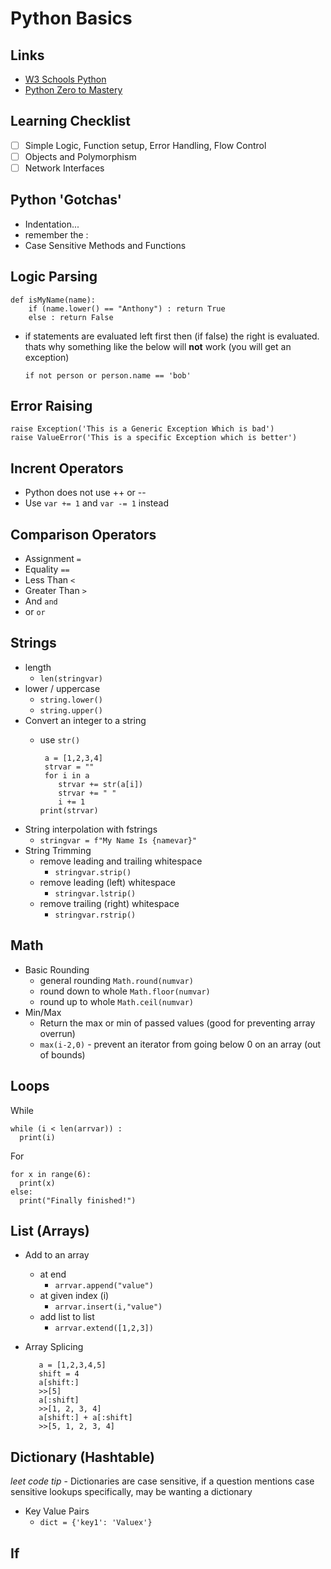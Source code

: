 # Python Basics #

## Links ##

- [W3 Schools Python](https://www.w3schools.com/python/python_for_loops.asp)
- [Python Zero to Mastery](https://github.com/kamranahmedse/developer-roadmap)

## Learning Checklist ##

- [ ] Simple Logic, Function setup, Error Handling, Flow Control
- [ ] Objects and Polymorphism
- [ ] Network Interfaces

## Python 'Gotchas' ##

- Indentation...
- remember the :
- Case Sensitive Methods and Functions
  
## Logic Parsing ##

    def isMyName(name):
        if (name.lower() == "Anthony") : return True
        else : return False

- if statements are evaluated left first then (if false) the right is evaluated. thats why something like the below will **not** work (you will get an exception)

      if not person or person.name == 'bob'

## Error Raising ##

    raise Exception('This is a Generic Exception Which is bad')
    raise ValueError('This is a specific Exception which is better')

## Incrent Operators ##

- Python does not use ++ or --
- Use `var += 1` and `var -= 1` instead

## Comparison Operators ##

- Assignment `=`
- Equality `==`
- Less Than `<`
- Greater Than `>`
- And `and`
- or `or`

## Strings ##

- length
  - `len(stringvar)`
- lower / uppercase
  - `string.lower()` 
  - `string.upper()`
- Convert an integer to a string
  - use `str()`
  

         a = [1,2,3,4]
         strvar = ""
         for i in a
            strvar += str(a[i])
            strvar += " "
            i += 1
        print(strvar)

- String interpolation with fstrings
  - `stringvar = f"My Name Is {namevar}"`
- String Trimming
  - remove leading and trailing whitespace 
    - `stringvar.strip()`
  - remove leading (left) whitespace
    - `stringvar.lstrip()`
  - remove trailing (right) whitespace
    - `stringvar.rstrip()`

## Math ##

- Basic Rounding
  - general rounding `Math.round(numvar)`
  - round down to whole `Math.floor(numvar)`
  - round up to whole `Math.ceil(numvar)`
- Min/Max
  - Return the max or min of passed values (good for preventing array overrun)
  - `max(i-2,0)` - prevent an iterator from going below 0 on an array (out of bounds)

## Loops ##

  While

    while (i < len(arrvar)) :
      print(i)
  
  For

    for x in range(6):
      print(x)
    else:
      print("Finally finished!")

## List (Arrays) ##

- Add to an array
  - at end
    - `arrvar.append("value")`
  - at given index (i)
    - `arrvar.insert(i,"value")`
  - add list to list
    - `arrvar.extend([1,2,3])`
- Array Splicing

         a = [1,2,3,4,5] 
         shift = 4
         a[shift:]
         >>[5]
         a[:shift]
         >>[1, 2, 3, 4]
         a[shift:] + a[:shift]
         >>[5, 1, 2, 3, 4]

## Dictionary (Hashtable) ##
 
*leet code tip* - Dictionaries are case sensitive, if a question mentions case sensitive lookups specifically, may be wanting a dictionary

- Key Value Pairs
  - `dict = {'key1': 'Valuex'}`

## If ##